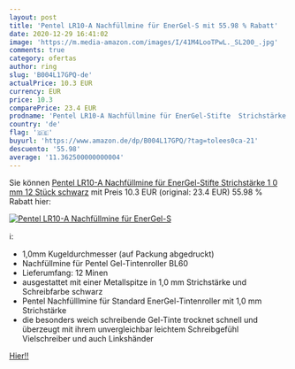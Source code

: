 ```yaml
---
layout: post
title: 'Pentel LR10-A Nachfüllmine für EnerGel-S mit 55.98 % Rabatt'
date: 2020-12-29 16:41:02
image: 'https://m.media-amazon.com/images/I/41M4LooTPwL._SL200_.jpg'
comments: true
category: ofertas
author: ring
slug: 'B004L17GPQ-de'
actualPrice: 10.3 EUR
currency: EUR
price: 10.3
comparePrice: 23.4 EUR
prodname: 'Pentel LR10-A Nachfüllmine für EnerGel-Stifte  Strichstärke 1 0 mm  12 Stück  schwarz'
country: 'de'
flag: '🇩🇪'
buyurl: 'https://www.amazon.de/dp/B004L17GPQ/?tag=tolees0ca-21'
descuento: '55.98'
average: '11.362500000000004'
---
```


Sie können [Pentel LR10-A Nachfüllmine für EnerGel-Stifte  Strichstärke 1 0 mm  12 Stück  schwarz](https://www.amazon.de/dp/B004L17GPQ/?tag=tolees0ca-21) mit Preis 10.3 EUR (original: 23.4 EUR) 55.98 % Rabatt hier:

[![Pentel LR10-A Nachfüllmine für EnerGel-S](https://m.media-amazon.com/images/I/41M4LooTPwL._SL200_.jpg)](https://www.amazon.de/dp/B004L17GPQ/?tag=tolees0ca-21)

ℹ️:

- 1,0mm Kugeldurchmesser (auf Packung abgedruckt)
- Nachfüllmine für Pentel Gel-Tintenroller BL60
- Lieferumfang: 12 Minen
- ausgestattet mit einer Metallspitze in 1,0 mm Strichstärke und Schreibfarbe schwarz
- Pentel Nachfülllmine für Standard EnerGel-Tintenroller mit 1,0 mm Strichstärke
- die besonders weich schreibende Gel-Tinte trocknet schnell und überzeugt mit ihrem unvergleichbar leichtem Schreibgefühl Vielschreiber und auch Linkshänder

[Hier!!](https://www.amazon.de/dp/B004L17GPQ/?tag=tolees0ca-21)
